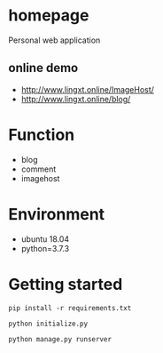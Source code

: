 # homepage
Personal web application
## online demo
- http://www.lingxt.online/ImageHost/
- http://www.lingxt.online/blog/
# Function
- blog
- comment
- imagehost

# Environment
- ubuntu 18.04
- python=3.7.3

# Getting started
```
pip install -r requirements.txt
```
```
python initialize.py
````
```
python manage.py runserver
```
